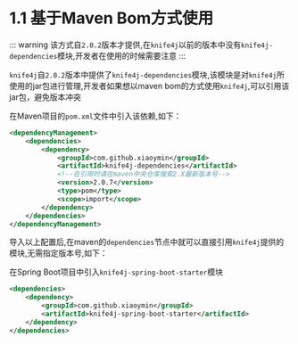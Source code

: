 # 1.1 基于Maven Bom方式使用

::: warning
该方式自`2.0.2`版本才提供,在`knife4j`以前的版本中没有`knife4j-dependencies`模块,开发者在使用的时候需要注意
:::

`knife4j`自`2.0.2`版本中提供了`knife4j-dependencies`模块,该模块是对`knife4j`所使用的jar包进行管理,开发者如果想以maven bom的方式使用`knife4j`,可以引用该jar包，避免版本冲突

在Maven项目的`pom.xml`文件中引入该依赖,如下：

```xml
<dependencyManagement>
    <dependencies>
        <dependency>
            <groupId>com.github.xiaoymin</groupId>
            <artifactId>knife4j-dependencies</artifactId>
            <!--在引用时请在maven中央仓库搜索2.X最新版本号-->
            <version>2.0.7</version>
            <type>pom</type>
            <scope>import</scope>
        </dependency>
    </dependencies>
</dependencyManagement>
```


导入以上配置后,在maven的`dependencies`节点中就可以直接引用`knife4j`提供的模块,无需指定版本号,如下：


在Spring Boot项目中引入`knife4j-spring-boot-starter`模块

```xml
<dependencies>
    <dependency>
        <groupId>com.github.xiaoymin</groupId>
        <artifactId>knife4j-spring-boot-starter</artifactId>
    </dependency>
</dependencies>
```

 
 
 